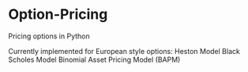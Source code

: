 # Option-Pricing
Pricing options in Python

Currently implemented for European style options:
Heston Model
Black Scholes Model
Binomial Asset Pricing Model (BAPM)
